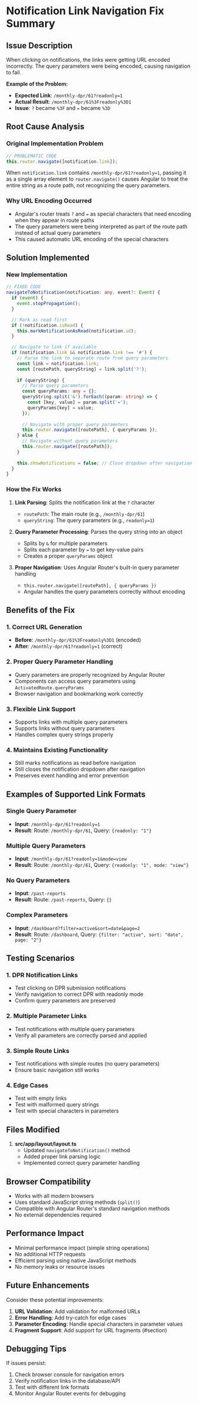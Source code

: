 # Notification Link Navigation Fix Summary

## Issue Description
When clicking on notifications, the links were getting URL encoded incorrectly. The query parameters were being encoded, causing navigation to fail.

**Example of the Problem:**
- **Expected Link**: `/monthly-dpr/61?readonly=1`
- **Actual Result**: `/monthly-dpr/61%3Freadonly%3D1`
- **Issue**: `?` became `%3F` and `=` became `%3D`

## Root Cause Analysis

### Original Implementation Problem
```typescript
// PROBLEMATIC CODE
this.router.navigate([notification.link]);
```

When `notification.link` contains `/monthly-dpr/61?readonly=1`, passing it as a single array element to `router.navigate()` causes Angular to treat the entire string as a route path, not recognizing the query parameters.

### Why URL Encoding Occurred
- Angular's router treats `?` and `=` as special characters that need encoding when they appear in route paths
- The query parameters were being interpreted as part of the route path instead of actual query parameters
- This caused automatic URL encoding of the special characters

## Solution Implemented

### New Implementation
```typescript
// FIXED CODE
navigateToNotification(notification: any, event?: Event) {
  if (event) {
    event.stopPropagation();
  }

  // Mark as read first
  if (!notification.isRead) {
    this.markNotificationAsRead(notification.id);
  }

  // Navigate to link if available
  if (notification.link && notification.link !== '#') {
    // Parse the link to separate route from query parameters
    const link = notification.link;
    const [routePath, queryString] = link.split('?');
    
    if (queryString) {
      // Parse query parameters
      const queryParams: any = {};
      queryString.split('&').forEach((param: string) => {
        const [key, value] = param.split('=');
        queryParams[key] = value;
      });
      
      // Navigate with proper query parameters
      this.router.navigate([routePath], { queryParams });
    } else {
      // Navigate without query parameters
      this.router.navigate([routePath]);
    }
    
    this.showNotifications = false; // Close dropdown after navigation
  }
}
```

### How the Fix Works

1. **Link Parsing**: Splits the notification link at the `?` character
   - `routePath`: The main route (e.g., `/monthly-dpr/61`)
   - `queryString`: The query parameters (e.g., `readonly=1`)

2. **Query Parameter Processing**: Parses the query string into an object
   - Splits by `&` for multiple parameters
   - Splits each parameter by `=` to get key-value pairs
   - Creates a proper `queryParams` object

3. **Proper Navigation**: Uses Angular Router's built-in query parameter handling
   - `this.router.navigate([routePath], { queryParams })`
   - Angular handles the query parameters correctly without encoding

## Benefits of the Fix

### 1. Correct URL Generation
- **Before**: `/monthly-dpr/61%3Freadonly%3D1` (encoded)
- **After**: `/monthly-dpr/61?readonly=1` (correct)

### 2. Proper Query Parameter Handling
- Query parameters are properly recognized by Angular Router
- Components can access query parameters using `ActivatedRoute.queryParams`
- Browser navigation and bookmarking work correctly

### 3. Flexible Link Support
- Supports links with multiple query parameters
- Supports links without query parameters
- Handles complex query strings properly

### 4. Maintains Existing Functionality
- Still marks notifications as read before navigation
- Still closes the notification dropdown after navigation
- Preserves event handling and error prevention

## Examples of Supported Link Formats

### Single Query Parameter
- **Input**: `/monthly-dpr/61?readonly=1`
- **Result**: Route: `/monthly-dpr/61`, Query: `{readonly: "1"}`

### Multiple Query Parameters
- **Input**: `/monthly-dpr/61?readonly=1&mode=view`
- **Result**: Route: `/monthly-dpr/61`, Query: `{readonly: "1", mode: "view"}`

### No Query Parameters
- **Input**: `/past-reports`
- **Result**: Route: `/past-reports`, Query: `{}`

### Complex Parameters
- **Input**: `/dashboard?filter=active&sort=date&page=2`
- **Result**: Route: `/dashboard`, Query: `{filter: "active", sort: "date", page: "2"}`

## Testing Scenarios

### 1. DPR Notification Links
- Test clicking on DPR submission notifications
- Verify navigation to correct DPR with readonly mode
- Confirm query parameters are preserved

### 2. Multiple Parameter Links
- Test notifications with multiple query parameters
- Verify all parameters are correctly parsed and applied

### 3. Simple Route Links
- Test notifications with simple routes (no query parameters)
- Ensure basic navigation still works

### 4. Edge Cases
- Test with empty links
- Test with malformed query strings
- Test with special characters in parameters

## Files Modified
1. **src/app/layout/layout.ts**
   - Updated `navigateToNotification()` method
   - Added proper link parsing logic
   - Implemented correct query parameter handling

## Browser Compatibility
- Works with all modern browsers
- Uses standard JavaScript string methods (`split()`)
- Compatible with Angular Router's standard navigation methods
- No external dependencies required

## Performance Impact
- Minimal performance impact (simple string operations)
- No additional HTTP requests
- Efficient parsing using native JavaScript methods
- No memory leaks or resource issues

## Future Enhancements
Consider these potential improvements:
1. **URL Validation**: Add validation for malformed URLs
2. **Error Handling**: Add try-catch for edge cases
3. **Parameter Encoding**: Handle special characters in parameter values
4. **Fragment Support**: Add support for URL fragments (#section)

## Debugging Tips
If issues persist:
1. Check browser console for navigation errors
2. Verify notification links in the database/API
3. Test with different link formats
4. Monitor Angular Router events for debugging